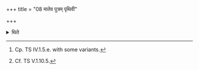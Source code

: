 +++
title = "08 मातेव पुत्रम् पृथिवी"

+++

<details><summary>थिते</summary>

8. With māteva putram...[^1] he keeps (hangs) the fire-pan on sling of Muñja-grass six or twelve fathom long.[^2]   

[^1]: Cp. TS IV.1.5.e. with some variants.  

[^2]: Cf. TS V.1.10.5.  
</details>
